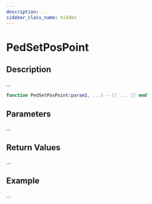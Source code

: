 ```yaml
---
description: ...
sidebar_class_name: hidden
---
```


# PedSetPosPoint

## Description

...

```lua
function PedSetPosPoint(param1, ...) --[[ ... ]] end
```

## Parameters

...

## Return Values

...

## Example

...


